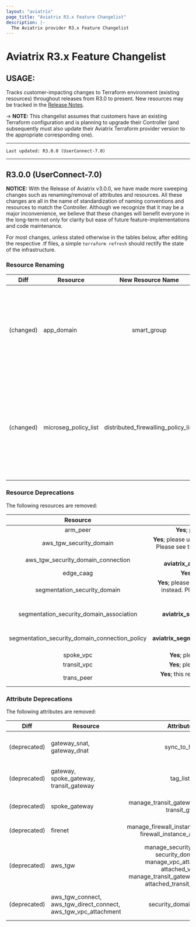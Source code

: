 ```yaml
---
layout: "aviatrix"
page_title: "Aviatrix R3.x Feature Changelist"
description: |-
  The Aviatrix provider R3.x Feature Changelist
---
```


# Aviatrix R3.x Feature Changelist

## USAGE:
Tracks customer-impacting changes to Terraform environment (existing resources) throughout releases from R3.0 to present. New resources may be tracked in the [Release Notes](https://registry.terraform.io/providers/AviatrixSystems/aviatrix/latest/docs/guides/release-notes).

-> **NOTE:** This changelist assumes that customers have an existing Terraform configuration and is planning to upgrade their Controller (and subsequently must also update their Aviatrix Terraform provider version to the appropriate corresponding one).

---

``Last updated: R3.0.0 (UserConnect-7.0)``


---

## R3.0.0 (UserConnect-7.0)
**NOTICE:** With the Release of Aviatrix v3.0.0, we have made more sweeping changes such as renaming/removal of attributes and resources. All these changes are all in the name of standardization of naming conventions and resources to match the Controller. Although we recognize that it may be a major inconvenience, we believe that these changes will benefit everyone in the long-term not only for clarity but ease of future feature-implementations and code maintenance.

For most changes, unless stated otherwise in the tables below, after editing the respective .tf files, a simple ``terraform refresh`` should rectify the state of the infrastructure.

### Resource Renaming
| Diff | Resource       | New Resource Name | Action Required?           |
|:----:|----------------|:-----------------:|----------------------------|
|(changed) | app_domain | smart_group | **Yes**; **app_domain** will be deprecated and replaced with **smart_group**. Please use **smart_group** instead <br><br> You will need to remove any pre-existing **app_domain** resources from the statefile, update your .tf files to **smart_group**, and ``terraform import`` as **aviatrix_smart_group** <br><br> |
|(changed) | microseg_policy_list | distributed_firewalling_policy_list | **Yes**; **microseg_policy_list** will be replaced with **distributed_firewalling_policy_list**. Please use **distributed_firewalling_policy_list** instead <br><br> You will need to remove any pre-existing **microseg_policy_list** resources from the statefile, update your .tf files to **distributed_firewalling_policy_list** and ``terraform import`` <br><br> |

### Resource Deprecations

The following resources are removed:

| Resource       | Action Required?           |
|:--------------:|:--------------------------:|
| arm_peer | **Yes**; please use **aviatrix_azure_peer** instead |
| aws_tgw_security_domain | **Yes**; please use **aviatrix_aws_tgw_network_domain** instead. Please see the migration guide [here](https://registry.terraform.io/providers/AviatrixSystems/aviatrix/latest/docs/guides/migrating_from_security_domain_to_network_domain) for further instructions |
| aws_tgw_security_domain_connection | **Yes**; please use **aviatrix_aws_tgw_peering_network_domain** instead |
| edge_caag | **Yes**; please remove this from your config |
| segmentation_security_domain | **Yes**; please use **aviatrix_segmentation_network_domain** instead. Please see the migration guide [here](https://registry.terraform.io/providers/AviatrixSystems/aviatrix/latest/docs/guides/migrating_from_security_domain_to_network_domain) for further instructions |
| segmentation_security_domain_association | **Yes**; please use **aviatrix_segmentation_network_domain_association** instead. See above for instructions |
| segmentation_security_domain_connection_policy | **Yes**; please use **aviatrix_segmentation_network_domain_connection_policy** instead. See above for instructions |
| spoke_vpc | **Yes**; please use **aviatrix_spoke_gateway** instead |
| transit_vpc | **Yes**; please use **aviatrix_transit_gateway** instead |
| trans_peer | **Yes**; this resource will be removed in the following 3.0.1 provider release |

### Attribute Deprecations

The following attributes are removed:

| Diff | Resource       | Attribute         | Action Required?           |
|:----:|----------------|:-----------------:|----------------------------|
|(deprecated) | gateway_snat, gateway_dnat | sync_to_ha | **Yes**; please remove this attribute from the gateway_dnat/snat configs. SNAT/DNAT configs are now synced to HA gateways by default |
|(deprecated) | gateway, spoke_gateway, transit_gateway | tag_list | **Yes**; please migrate `tag_list` data values into a map-type format and use `tags` instead. Example: tags = {"key1" = "value1", "key2" = "value2"} |
|(deprecated) | spoke_gateway | manage_transit_gateway_attachment, transit_gw | **Yes**; please use the standalone **aviatrix_spoke_transit_attachment** resource instead |
|(deprecated) | firenet | manage_firewall_instance_association, firewall_instance_association | **Yes**; please use the standalone **aviatrix_firewall_instance_association** resource instead |
|(deprecated) | aws_tgw | manage_security_domain, security_domains, manage_vpc_attachment, attached_vpc, manage_transit_gateway_attachment, attached_transit_gateway | **Yes**; please see the [migration guide](https://registry.terraform.io/providers/AviatrixSystems/aviatrix/latest/docs/guides/migrating_from_security_domain_to_network_domain) if `security_domain` is still managed in-line. Once migrated to use network domains, please remove any `manage_x` attributes from the **aws_tgw** resource |
|(deprecated) | aws_tgw_connect, aws_tgw_direct_connect, aws_tgw_vpc_attachment | security_domain_name | **Yes**; please rename the attribute to `network_domain_name` instead. See the migration guide above for more information |